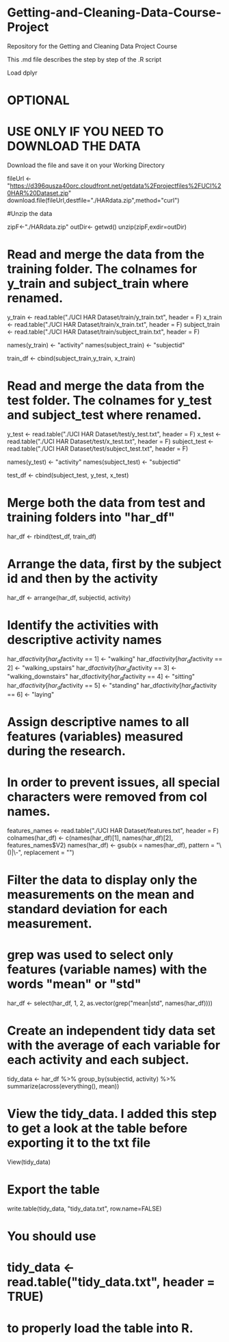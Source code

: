 # Getting-and-Cleaning-Data-Course-Project
Repository for the Getting and Cleaning Data Project Course

This .md file describes the step by step of the .R script

Load dplyr

# OPTIONAL #
# USE ONLY IF YOU NEED TO DOWNLOAD THE DATA #

Download the file and save it on  your Working Directory

fileUrl <- "https://d396qusza40orc.cloudfront.net/getdata%2Fprojectfiles%2FUCI%20HAR%20Dataset.zip"
download.file(fileUrl,destfile="./HARdata.zip",method="curl")

#Unzip the data

zipF<-"./HARdata.zip"
outDir<- getwd()
unzip(zipF,exdir=outDir)

# Read and merge the data from the training folder. The colnames for y_train and subject_train where renamed.

y_train <- read.table("./UCI HAR Dataset/train/y_train.txt", header = F)
x_train <- read.table("./UCI HAR Dataset/train/x_train.txt", header = F)
subject_train <- read.table("./UCI HAR Dataset/train/subject_train.txt", header = F)

  names(y_train) <- "activity"
  names(subject_train) <- "subjectid"
  
  train_df <- cbind(subject_train,y_train, x_train)

# Read and merge the data from the test folder. The colnames for y_test and subject_test where renamed.
  
y_test <- read.table("./UCI HAR Dataset/test/y_test.txt", header = F)
x_test <- read.table("./UCI HAR Dataset/test/x_test.txt", header = F)
subject_test <- read.table("./UCI HAR Dataset/test/subject_test.txt", header = F)

  names(y_test) <- "activity"
  names(subject_test) <- "subjectid"

  test_df <- cbind(subject_test, y_test, x_test)

# Merge both the data from test and training folders into "har_df"   
    
har_df <- rbind(test_df, train_df)

# Arrange the data, first by the subject id and then by the activity

har_df <- arrange(har_df, subjectid, activity)

# Identify the activities with descriptive activity names

har_df$activity[har_df$activity == 1] <- "walking"
har_df$activity[har_df$activity == 2] <- "walking_upstairs"
har_df$activity[har_df$activity == 3] <- "walking_downstairs"
har_df$activity[har_df$activity == 4] <- "sitting"
har_df$activity[har_df$activity == 5] <- "standing"
har_df$activity[har_df$activity == 6] <- "laying"

# Assign descriptive names to all features (variables) measured during the research.
# In order to prevent issues, all special characters were removed from col names. 

features_names <- read.table("./UCI HAR Dataset/features.txt", header = F)
colnames(har_df) <- c(names(har_df)[1], names(har_df)[2], features_names$V2)
names(har_df) <- gsub(x = names(har_df), pattern = "\\()|\\-", replacement = "")

# Filter the data to display only the measurements on the mean and standard deviation for each measurement.
# grep was used to select only features (variable names) with the words "mean" or "std"

har_df <- select(har_df, 1, 2, as.vector(grep("mean|std", names(har_df))))

# Create an independent tidy data set with the average of each variable for each activity and each subject.

tidy_data <- har_df %>% 
            group_by(subjectid, activity) %>%
            summarize(across(everything(), mean))

# View the tidy_data. I added this step to get a look at the table before exporting it to the txt file

View(tidy_data)

# Export the table

write.table(tidy_data, "tidy_data.txt", row.name=FALSE)

# You should use 
# tidy_data <- read.table("tidy_data.txt", header = TRUE) 
# to properly load the table into R.
